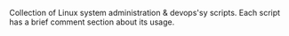Collection of Linux system administration & devops'sy scripts.
Each script has a brief comment section about its usage.
